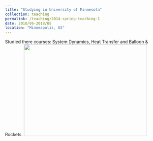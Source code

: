 ```yaml
---
title: "Studying in University of Minnesota"
collection: teaching
permalink: /teaching/2014-spring-teaching-1
date: 2018/06-2018/08
location: "Minneapolis, US"
---
```


Studied there courses: System Dynamics, Heat Transfer and Balloon & Rockets. 
 <img src='https://Yp12138.github.io/images/us1.jpg' style='width: 400px; height: 300px;'> 
